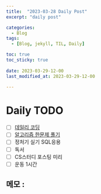 ```yaml
---
title:  "2023-03-28 Daily Post"
excerpt: "daily post"

categories:
  - Blog
tags:
  - [Blog, jekyll, TIL, Daily]

toc: true
toc_sticky: true
 
date: 2023-03-29-12-00
last_modified_at: 2023-03-29-12-00

---
```


# Daily TODO
- [ ] [데일리 코딩](https://urclass.codestates.com/classroom/33)
- [ ] [알고리즘 한문제 풀기](https://www.acmicpc.net/problem/1062)
- [ ] 정처기 실기 SQL응용
- [ ] 독서
- [ ] CS스터디 포스팅 미리
- [ ] 운동 1시간
## 메모 : 


